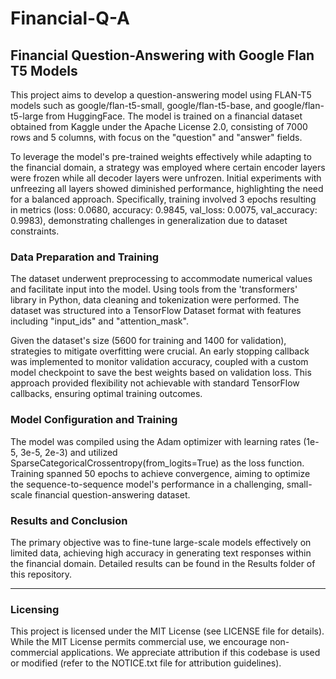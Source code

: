 # Financial-Q-A

## Financial Question-Answering with Google Flan T5 Models

This project aims to develop a question-answering model using FLAN-T5 models such as google/flan-t5-small, google/flan-t5-base, and google/flan-t5-large from HuggingFace. The model is trained on a financial dataset obtained from Kaggle under the Apache License 2.0, consisting of 7000 rows and 5 columns, with focus on the "question" and "answer" fields.

To leverage the model's pre-trained weights effectively while adapting to the financial domain, a strategy was employed where certain encoder layers were frozen while all decoder layers were unfrozen. Initial experiments with unfreezing all layers showed diminished performance, highlighting the need for a balanced approach. Specifically, training involved 3 epochs resulting in metrics (loss: 0.0680, accuracy: 0.9845, val_loss: 0.0075, val_accuracy: 0.9983), demonstrating challenges in generalization due to dataset constraints.

### Data Preparation and Training

The dataset underwent preprocessing to accommodate numerical values and facilitate input into the model. Using tools from the 'transformers' library in Python, data cleaning and tokenization were performed. The dataset was structured into a TensorFlow Dataset format with features including "input_ids" and "attention_mask". 

Given the dataset's size (5600 for training and 1400 for validation), strategies to mitigate overfitting were crucial. An early stopping callback was implemented to monitor validation accuracy, coupled with a custom model checkpoint to save the best weights based on validation loss. This approach provided flexibility not achievable with standard TensorFlow callbacks, ensuring optimal training outcomes.

### Model Configuration and Training

The model was compiled using the Adam optimizer with learning rates (1e-5, 3e-5, 2e-3) and utilized SparseCategoricalCrossentropy(from_logits=True) as the loss function. Training spanned 50 epochs to achieve convergence, aiming to optimize the sequence-to-sequence model's performance in a challenging, small-scale financial question-answering dataset.

### Results and Conclusion

The primary objective was to fine-tune large-scale models effectively on limited data, achieving high accuracy in generating text responses within the financial domain. Detailed results can be found in the Results folder of this repository.

---

### Licensing

This project is licensed under the MIT License (see LICENSE file for details). While the MIT License permits commercial use, we encourage non-commercial applications. We appreciate attribution if this codebase is used or modified (refer to the NOTICE.txt file for attribution guidelines).